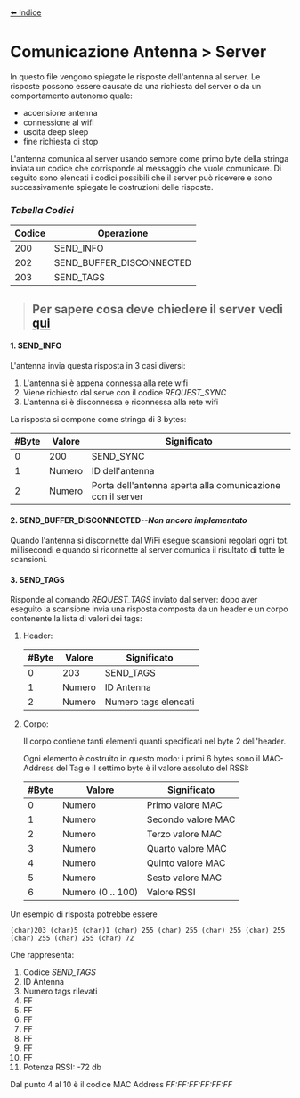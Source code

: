 [⬅️ Indice](index.md)
# Comunicazione Antenna > Server

In questo file vengono spiegate le risposte dell'antenna al server. Le risposte possono essere causate da una richiesta del server o da un comportamento autonomo quale: 
-   accensione antenna
-   connessione al wifi
-   uscita deep sleep
-   fine richiesta di stop

<p>
L'antenna comunica al server usando sempre come primo byte della stringa inviata un codice che corrisponde al messaggio che vuole comunicare. Di seguito sono elencati i codici possibili che il server può ricevere e sono successivamente spiegate le costruzioni delle risposte.
</p>

### *Tabella Codici*

<table>
<thead>
  <tr>
    <th>Codice</th>
    <th>Operazione</th>
  </tr>
</thead>
<tbody>
  <tr>
    <td>200</td>
    <td>SEND_INFO</td>
  </tr>
  <tr>
    <td>202</td>
    <td>SEND_BUFFER_DISCONNECTED</td>
  </tr>
  <tr>
    <td>203</td>
    <td>SEND_TAGS</td>
  </tr>
</tbody>
</table>

> ## Per sapere cosa deve chiedere il server vedi [qui](stoa.md)

#### 1. **SEND_INFO**
L'antenna invia questa risposta in 3 casi diversi:
   1.   L'antenna si è appena connessa alla rete wifi
   2.   Viene richiesto dal serve con il codice *REQUEST_SYNC*
   3.   L'antenna si è disconnessa e riconnessa alla rete wifi

La risposta si compone come stringa di 3 bytes:  

| #Byte | Valore | Significato                                                |
| ----- | ------ | ---------------------------------------------------------- |
| 0     | 200    | SEND_SYNC                                                  |
| 1     | Numero | ID dell'antenna                                            |
| 2     | Numero | Porta dell'antenna aperta alla comunicazione con il server |
   
#### 2. **SEND_BUFFER_DISCONNECTED**--*Non ancora implementato*
Quando l'antenna si disconnette dal WiFi esegue scansioni regolari ogni tot. millisecondi e quando si riconnette al server comunica il risultato di tutte le scansioni. 

#### 3. **SEND_TAGS** 
Risponde al comando *REQUEST_TAGS* inviato dal server: dopo aver eseguito la scansione invia una risposta composta da un header e un corpo contenente la lista di valori dei tags:

1. Header:

    #Byte|Valore|Significato
    ---|---|---
    0|203|SEND_TAGS
    1|Numero|ID Antenna
    2|Numero|Numero tags elencati

2. Corpo:
 
    Il corpo contiene tanti elementi quanti specificati nel byte 2 dell'header. 
    
    Ogni elemento è costruito in questo modo: i primi 6 bytes sono il MAC-Address del Tag e il settimo byte è il valore assoluto del RSSI:

     #Byte|Valore|Significato
    ---|---|---
    0|Numero|Primo valore MAC
    1|Numero|Secondo valore MAC
    2|Numero|Terzo valore MAC
    3|Numero|Quarto valore MAC
    4|Numero|Quinto valore MAC
    5|Numero|Sesto valore MAC
    6|Numero (0 .. 100)|Valore RSSI

Un esempio di risposta potrebbe essere

    (char)203 (char)5 (char)1 (char) 255 (char) 255 (char) 255 (char) 255 (char) 255 (char) 255 (char) 72

Che rappresenta:
  1. Codice *SEND_TAGS*
  2. ID Antenna
  3. Numero tags rilevati
  4. FF
  5. FF
  6. FF
  7. FF
  8. FF
  9. FF
  10. FF
  11. Potenza RSSI: -72 db

Dal punto 4 al 10 è il codice MAC Address *FF:FF:FF:FF:FF:FF*